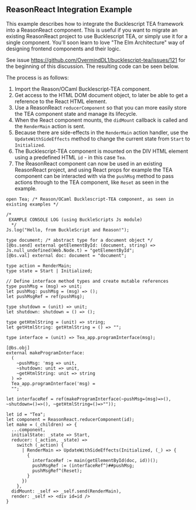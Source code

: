 ## ReasonReact Integration Example

This example describes how to integrate the Bucklescript TEA framework into a ReasonReact component. This is useful if you want to migrate an existing ReasonReact project to use Bucklescript TEA, or simply use it for a single component. You'll soon learn to love "The Elm Architecture" way of designing frontend components and their logic.

See issue https://github.com/OvermindDL1/bucklescript-tea/issues/121 for the beginning of this discussion. The resulting code can be seen below.

The process is as follows:
1. Import the Reason/OCaml Bucklescript-TEA component.
2. Get access to the HTML DOM document object, to later be able to get a reference to the React HTML element.
3. Use a ReasonReact `reducerComponent` so that you can more easily store the TEA component state and manage its lifecycle.
4. When the React component mounts, the `didMount` callback is called and the `RenderMain` action is sent.
5. Because there are side-effects in the `RenderMain` action handler, use the `UpdateWithSideEffects` method to change the current state from `Start` to `Initialized`.
6. The Bucklescript-TEA component is mounted on the DIV HTML element using a predefined HTML `id` - in this case `Tea`.
7. The ReasonReact component can now be used in an existing ReasonReact project, and using React props for example the TEA component can be interacted with via the `pushMsg` method to pass actions through to the TEA component, like `Reset` as seen in the example.

```reason
open Tea; /* Reason/OCaml Bucklescript-TEA component, as seen in existing examples */

/*
 EXAMPLE CONSOLE LOG (using BuckleScripts Js module)
  */
Js.log("Hello, from BuckleScript and Reason!");

type document; /* abstract type for a document object */
[@bs.send] external getElementById: (document, string) => Js.null_undefined(Web.Node.t) = "getElementById";
[@bs.val] external doc: document = "document";

type action = RenderMain;
type state = Start | Initialized;

// Define interface method types and create mutable references
type pushMsg = (msg) => unit;
let pushMsg: pushMsg = (msg) => ();
let pushMsgRef = ref(pushMsg);

type shutdown = (unit) => unit;
let shutdown: shutdown = () => ();

type getHtmlString = (unit) => string;
let getHtmlString: getHtmlString = () => "";

type interface = (unit) => Tea_app.programInterface(msg);

[@bs.obj]
external makeProgramInterface:
  (
    ~pushMsg: 'msg => unit,
    ~shutdown: unit => unit,
    ~getHtmlString: unit => string
  ) =>
  Tea_app.programInterface('msg) =
  "";

let interfaceRef = ref(makeProgramInterface(~pushMsg=(msg)=>(), ~shutdown=()=>(), ~getHtmlString=()=>""));

let id = "Tea";
let component = ReasonReact.reducerComponent(id);
let make = (_children) => {
  ...component,
  initialState: _state => Start,
  reducer: (_action, _state) =>
    switch (_action) {
      | RenderMain => UpdateWithSideEffects(Initialized, (_) => {
        {
          interfaceRef := main(getElementById(doc, id))();
          pushMsgRef := (interfaceRef^)##pushMsg;
          pushMsgRef^(Reset);
        }
      })
    },
  didMount: _self => _self.send(RenderMain),
  render: _self => <div id=id />
}
```